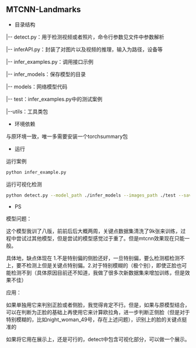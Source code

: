## MTCNN-Landmarks

* 目录结构

|-- detect.py：用于检测视频或者照片，命令行参数见文件中参数解析

|-- inferAPI.py：封装了对图片以及视频的推理，输入为路径，设备等

|-- infer_examples.py：调用接口示例

|-- infer_models：保存模型的目录

|-- models：网络模型代码

|-- test：infer_examples.py中的测试案例

|--utils：工具类包

* 环境依赖

与原环境一致，唯一多需要安装一个torchsummary包

* 运行

运行案例

~~~bash
python infer_example.py
~~~

运行可视化检测

~~~bash
python detect.py --model_path ./infer_models --images_path ./test --save_path ./output --device 0
~~~

* PS

模型问题：

这个模型我训了八版，前前后后大概两周，关键点数据集清洗了9k张来训练，过程中尝试过其他模型，但是尝试的模型感觉过于重了。但是mtcnn效果现在只能一般。

具体地，缺点体现在 1.不是特别偏的侧脸还好，一旦特别偏，要么检测框检测不上，要不检测上但是关键点特别偏。2.对于特别模糊的（极个别），即使正脸也可能检测不到（具体原因目前还不知道，我做了很多次新数据集来增加训练，但是效果不佳）

应用：

如果单独用它来判别正脸或者侧脸，我觉得肯定不行。但是，如果与原模型结合，可以在判断为正脸的基础上再使用它来计算欧拉角，进一步判断正侧脸（但是对于特别模糊的，比如night_woman_49号，存在上述问题），识别上的脸的关键点挺准的

如果将它用在展示上，还是可行的，detect中包含可视化部分，可以做一个展示。











